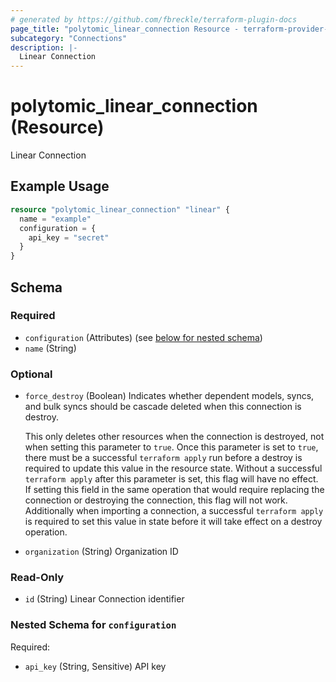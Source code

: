 ```yaml
---
# generated by https://github.com/fbreckle/terraform-plugin-docs
page_title: "polytomic_linear_connection Resource - terraform-provider-polytomic"
subcategory: "Connections"
description: |-
  Linear Connection
---
```


# polytomic_linear_connection (Resource)

Linear Connection

## Example Usage

```terraform
resource "polytomic_linear_connection" "linear" {
  name = "example"
  configuration = {
    api_key = "secret"
  }
}
```

<!-- schema generated by tfplugindocs -->
## Schema

### Required

- `configuration` (Attributes) (see [below for nested schema](#nestedatt--configuration))
- `name` (String)

### Optional

- `force_destroy` (Boolean) Indicates whether dependent models, syncs, and bulk syncs should be cascade
deleted when this connection is destroy.

  This only deletes other resources when the connection is destroyed, not when
setting this parameter to `true`. Once this parameter is set to `true`, there
must be a successful `terraform apply` run before a destroy is required to
update this value in the resource state. Without a successful `terraform apply`
after this parameter is set, this flag will have no effect. If setting this
field in the same operation that would require replacing the connection or
destroying the connection, this flag will not work. Additionally when importing
a connection, a successful `terraform apply` is required to set this value in
state before it will take effect on a destroy operation.
- `organization` (String) Organization ID

### Read-Only

- `id` (String) Linear Connection identifier

<a id="nestedatt--configuration"></a>
### Nested Schema for `configuration`

Required:

- `api_key` (String, Sensitive) API key


